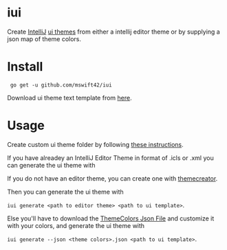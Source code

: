 # iui

Create [IntelliJ](https://www.jetbrains.com/idea/) [ui themes](https://blog.jetbrains.com/idea/2019/03/brighten-up-your-day-add-color-to-intellij-idea/) from either a intellij editor theme or by supplying a json map of theme colors.

# Install

` go get -u github.com/mswift42/iui`

Download ui theme text template from [here](https://github.com/mswift42/iui/blob/master/templ.txt).


# Usage

Create custom ui theme folder by following [these instructions](https://www.jetbrains.org/intellij/sdk/docs/reference_guide/ui_themes/themes.html).

If you have alreadey an IntelliJ Editor Theme in format of <themename>.icls or <themename>.xml you can generate
the ui theme with 

If you do not have an editor theme, you can create one with [themecreator](https://mswift42.github.com/themecreator).

Then you can generate the ui theme with

`iui generate <path to editor theme> <path to ui template>`.


Else you'll have to download the [ThemeColors Json File](https://github.com/mswift42/iui/blob/master/ThemeColors.json) and customize it with your colors,
and generate the ui theme with

`iui generate --json <theme colors>.json <path to ui template>`.

